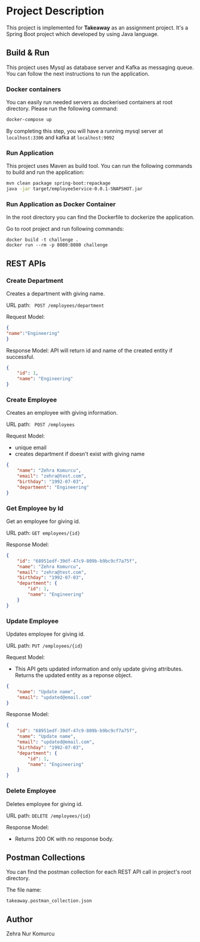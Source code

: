 # Project Description

This project is implemented for **Takeaway** as an assignment project. It's a Spring Boot project which developed by using Java language.

## Build & Run

This project uses Mysql as database server and Kafka as messaging queue. You can follow the next instructions to run the application.

### Docker containers

You can easily run needed servers as dockerised containers at root directory. Please run the following command:


```bash
docker-compose up
```

By completing this step, you will have a running mysql server at `localhost:3306` and kafka at `localhost:9092`

### Run Application

This project uses Maven as build tool. You can run the following commands to build and run the application:

```bash
mvn clean package spring-boot:repackage
java -jar target/employeeService-0.0.1-SNAPSHOT.jar
```

### Run Application as Docker Container

In the root directory you can find the Dockerfile to dockerize the application. 

Go to root project and run following commands:

```
docker build -t challenge . 
docker run --rm -p 8080:8080 challenge
```


## REST APIs

### Create Department

Creates a department with giving name.


URL path: ``` POST /employees/department```


Request Model: 
```json
{
"name":"Engineering"
}
```

Response Model: API will return id and name of the created entity if successful.
```json
{
    "id": 1,
    "name": "Engineering"
}
```


### Create Employee

Creates an employee with giving information.

URL path: ``` POST /employees```

Request Model:
* unique email
* creates department if doesn't exist with giving name

```json
{
	"name": "Zehra Komurcu",
	"email": "zehra@test.com",
	"birthday": "1992-07-03",
	"department": "Engineering"
}
```

### Get Employee by Id

Get an employee for giving id.

URL path: ```GET employees/{id}```

Response Model:
```json
{
    "id": "68951edf-39df-47c9-809b-b9bc9cf7a75f",
    "name": "Zehra Komurcu",
    "email": "zehra@test.com",
    "birthday": "1992-07-03",
    "department": {
        "id": 1,
        "name": "Engineering"
    }
}
```


### Update Employee

Updates employee for giving id.

URL path: ```PUT /employees/{id}```

Request Model:

* This API gets updated information and only update giving attributes. Returns the updated entity as a reponse object.
```json
{
    "name": "Update name",
    "email": "updated@email.com"
}
```

Response Model:
```json
{
    "id": "68951edf-39df-47c9-809b-b9bc9cf7a75f",
    "name": "Update name",
    "email": "updated@email.com",
    "birthday": "1992-07-03",
    "department": {
        "id": 1,
        "name": "Engineering"
    }
}
```

### Delete Employee

Deletes employee for giving id.

URL path: ```DELETE /employees/{id}```

Response Model:
* Returns 200 OK with no response body.


## Postman Collections

You can find the postman collection for each REST API call in project's root directory. 

The file name:
```
takeaway.postman_collection.json
```

## Author

Zehra Nur Komurcu
